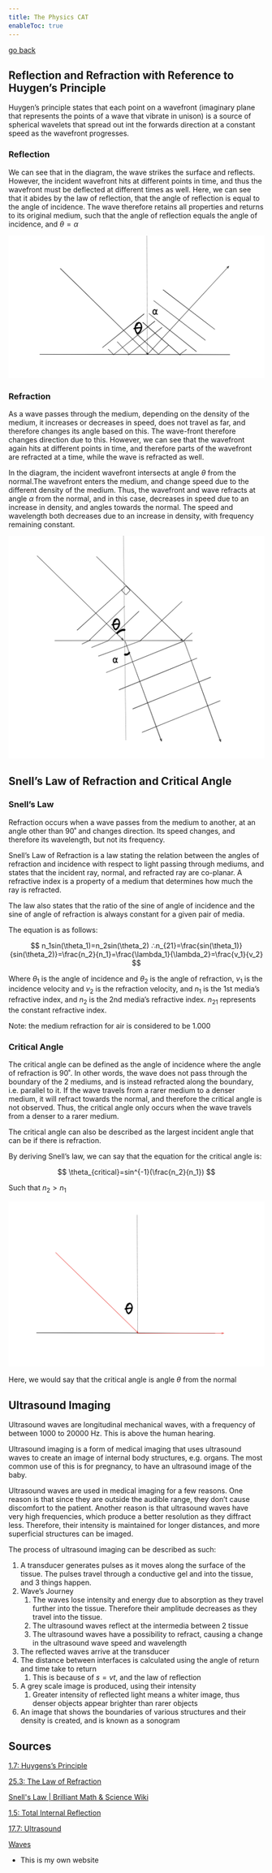 ```yaml
---
title: The Physics CAT
enableToc: true
---
```


[go back](Subjects/Physics.md)

## Reflection and Refraction with Reference to Huygen’s Principle

Huygen’s principle states that each point on a wavefront (imaginary plane that represents the points of a wave that vibrate in unison) is a source of spherical wavelets that spread out int the forwards direction at a constant speed as the wavefront progresses.

### Reflection

We can see that in the diagram, the wave strikes the surface and reflects. However, the incident wavefront hits at different points in time, and thus the wavefront must be deflected at different times as well. Here, we can see that it abides by the law of reflection, that the angle of reflection is equal to the angle of incidence. The wave therefore retains all properties and returns to its original medium, such that the angle of reflection equals the angle of incidence, and $\theta = \alpha$

![Screenshot 2023-04-14 at 9.12.52 pm.png](11SubjectImages/Screenshot_2023-04-14_at_9.12.52_pm.png)

### Refraction

As a wave passes through the medium, depending on the density of the medium, it increases or decreases in speed, does not travel as far, and therefore changes its angle based on this. The wave-front therefore changes direction due to this.  However, we can see that the wavefront again hits at different points in time, and therefore parts of the wavefront are refracted at a time, while the wave is refracted as well.

In the diagram, the incident wavefront intersects at angle $\theta$ from the normal.The wavefront enters the medium, and change speed due to the different density of the medium. Thus, the wavefront and wave refracts at angle $\alpha$ from the normal, and in this case, decreases in speed due to an increase in density, and angles towards the normal. The speed and wavelength both decreases due to an increase in density, with frequency remaining constant.

![Screenshot 2023-04-14 at 9.14.54 pm.png](11SubjectImages/Screenshot_2023-04-14_at_9.14.54_pm.png)

## Snell’s Law of Refraction and Critical Angle

### Snell’s Law

Refraction occurs when a wave passes from the medium to another, at an angle other than 90˚ and changes direction. Its speed changes, and therefore its wavelength, but not its frequency.

Snell’s Law of Refraction is a law stating the relation between the angles of refraction and incidence with respect to light passing through mediums, and states that the incident ray, normal, and refracted ray are co-planar. A refractive index is a property of a medium that determines how much the ray is refracted.

The law also states that the ratio of the sine of angle of incidence and the sine of angle of refraction is always constant for a given pair of media. 

The equation is as follows:

$$
n_1sin(\theta_1)=n_2sin(\theta_2) ∴n_{21}=\frac{sin(\theta_1)}{sin(\theta_2)}=\frac{n_2}{n_1}=\frac{\lambda_1}{\lambda_2}=\frac{v_1}{v_2}
$$

Where $\theta_1$ is the angle of incidence and $\theta_2$ is the angle of refraction, $v_1$ is the incidence velocity and $v_2$ is the refraction velocity, and $n_1$ is the 1st media’s refractive index, and $n_2$ is the 2nd media’s refractive index. $n_{21}$ represents the constant refractive index.

Note: the medium refraction for air is considered to be 1.000

### Critical Angle

The critical angle can be defined as the angle of incidence where the angle of refraction is 90˚. In other words, the wave does not pass through the boundary of the 2 mediums, and is instead refracted along the boundary, i.e. parallel to it. If the wave travels from a rarer medium to a denser medium, it will refract towards the normal, and therefore the critical angle is not observed. Thus, the critical angle only occurs when the wave travels from a denser to a rarer medium.

The critical angle can also be described as the largest incident angle that can be if there is refraction. 

By deriving Snell’s law, we can say that the equation for the critical angle is:

$$
\theta_{critical}=sin^{-1}(\frac{n_2}{n_1})
$$

Such that $n_2 > n_1$

![Screenshot 2023-04-11 at 5.22.17 pm.png](11SubjectImages/Screenshot_2023-04-11_at_5.22.17_pm.png)

Here, we would say that the critical angle is angle $\theta$ from the normal

## Ultrasound Imaging

Ultrasound waves are longitudinal mechanical waves, with a frequency of between 1000 to 20000 Hz. This is above the human hearing. 

Ultrasound imaging is a form of medical imaging that uses ultrasound waves to create an image of internal body structures, e.g. organs. The most common use of this is for pregnancy, to have an ultrasound image of the baby.

Ultrasound waves are used in medical imaging for a few reasons. One reason is that since they are outside the audible range, they don’t cause discomfort to the patient. Another reason is that ultrasound waves have very high frequencies, which produce a better resolution as they diffract less. Therefore, their intensity is maintained for longer distances, and more superficial structures can be imaged.

The process of ultrasound imaging can be described as such:

1. A transducer generates pulses as it moves along the surface of the tissue. The pulses travel through a conductive gel and into the tissue, and 3 things happen.
2. Wave’s Journey
    1. The waves lose intensity and energy due to absorption as they travel further into the tissue. Therefore their amplitude decreases as they travel into the tissue.
    2. The ultrasound waves reflect at the intermedia between 2 tissue
    3. The ultrasound waves have a possibility to refract, causing a change in the ultrasound wave speed and wavelength
3. The reflected waves arrive at the transducer
4. The distance between interfaces is calculated using the angle of return and time take to return
    1. This is because of $s=vt$, and the law of reflection
5. A grey scale image is produced, using their intensity
    1. Greater intensity of reflected light means a whiter image, thus denser objects appear brighter than rarer objects
6. An image that shows the boundaries of various structures and their density is created, and is known as a sonogram

## Sources

[1.7: Huygens’s Principle](https://phys.libretexts.org/Bookshelves/University_Physics/Book:_University_Physics_(OpenStax)/University_Physics_III_-_Optics_and_Modern_Physics_(OpenStax)/01:_The_Nature_of_Light/1.07:_Huygenss_Principle)

[25.3: The Law of Refraction](https://phys.libretexts.org/Bookshelves/College_Physics/Book:_College_Physics_1e_(OpenStax)/25:_Geometric_Optics/25.03:_The_Law_of_Refraction)

[Snell's Law | Brilliant Math & Science Wiki](https://brilliant.org/wiki/snells-law/)

[1.5: Total Internal Reflection](https://phys.libretexts.org/Bookshelves/University_Physics/Book:_University_Physics_(OpenStax)/University_Physics_III_-_Optics_and_Modern_Physics_(OpenStax)/01:_The_Nature_of_Light/1.05:_Total_Internal_Reflection)

[17.7: Ultrasound](https://phys.libretexts.org/Bookshelves/College_Physics/Book:_College_Physics_1e_(OpenStax)/17:_Physics_of_Hearing/17.07:_Ultrasound)

[Waves](https://supaqwerty.github.io/notes-dump/11Physics/Waves/)

- This is my own website
